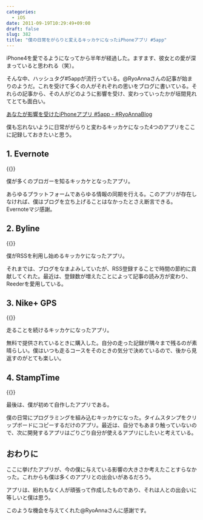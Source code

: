 ```yaml
---
categories:
  - iOS
date: 2011-09-19T10:29:49+09:00
draft: false
slug: 382
title: "僕の日常をがらりと変えるキッカケになったiPhoneアプリ #5app"
---
```


iPhone4を愛でるようになってから半年が経過した。ますます、彼女との愛が深まっていると思われる（笑）。

そんな中、ハッシュタグ#5appが流行っている。@RyoAnnaさんの記事が始まりのようだ。これを受けて多くの人がそれぞれの思いをブログに書いている。それらの記事から、その人がどのように影響を受け、変わっていったかが垣間見れてとても面白い。

[あなたが影響を受けたiPhoneアプリ #5app - #RyoAnnaBlog](http://d.hatena.ne.jp/RyoAnna/20110913/1315923578)

僕も忘れないように日常ががらりと変わるキッカケになった4つのアプリをここに記録しておきたいと思う。

## 1. Evernote

{{<app id="281796108" title="Evernote 4.1.1（無料）" src="https://a5.mzstatic.com/us/r1000/071/Purple/6c/01/60/mzl.accivjxx.100x100-75.jpg">}}

僕が多くのブロガーを知るキッカケとなったアプリ。

あらゆるプラットフォームであらゆる情報の同期を行える。このアプリが存在しなければ、僕はブログを立ち上げることはなかったとさえ断言できる。Evernoteマジ感謝。

## 2. Byline

{{<app id="284946773" title="Byline 4.0.3（￥250）" src="https://a1.mzstatic.com/us/r1000/034/Purple/6f/42/c1/mzl.ffuvfcqg.100x100-75.png">}}

僕がRSSを利用し始めるキッカケになったアプリ。

それまでは、ブログをなまよみしていたが、RSS登録することで時間の節約に貢献してくれた。最近は、登録数が増えたことによって記事の読み方が変わり、Reederを愛用している。
## 3. Nike+ GPS
{{<app id="387771637" title="Nike+ GPS 3.2.1（￥170）" src="https://a5.mzstatic.com/us/r1000/119/Purple/65/17/c0/mzl.xfbkswei.100x100-75.png">}}

走ることを続けるキッカケになったアプリ。

無料で提供されているときに購入した。自分の走った記録が隅々まで残るのが素晴らしい。僕はいつも走るコースをそのときの気分で決めているので、後から見返すのがとても楽しい。
## 4. StampTime
{{<app id="452580423" title="StampTime 1.1（無料）" src="https://a2.mzstatic.com/us/r1000/083/Purple/ba/92/04/mzl.klqabcns.100x100-75.png">}}

最後は、僕が初めて自作したアプリである。

僕の日常にプログラミングを組み込むキッカケになった。タイムスタンプをクリップボードにコピーするだけのアプリ。最近は、自分でもあまり触っていないので、次に開発するアプリはごりごり自分が使えるアプリにしたいと考えている。

## おわりに

ここに挙げたアプリが、今の僕に与えている影響の大きさか考えたことすらなかった。これからも僕は多くのアプリとの出会いがあるだろう。

アプリは、紛れもなく人が頑張って作成したものであり、それは人との出会いに等しいと僕は思う。

このような機会を与えてくれた@RyoAnnaさんに感謝です。
